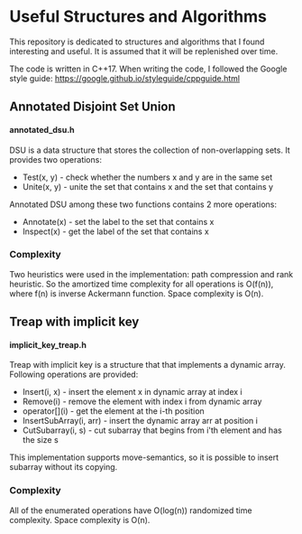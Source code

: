 # Useful Structures and Algorithms
This repository is dedicated to structures and algorithms that I found interesting and useful. It is assumed that it will be replenished over time. 

The code is written in C++17. When writing the code, I followed the Google style guide: https://google.github.io/styleguide/cppguide.html

## Annotated Disjoint Set Union
#### annotated_dsu.h

DSU is a data structure that stores the collection of non-overlapping sets. It provides two operations:
* Test(x, y) - check whether the numbers x and y are in the same set
* Unite(x, y) - unite the set that contains x and the set that contains y

Annotated DSU among these two functions contains 2 more operations:
* Annotate(x) - set the label to the set that contains x
* Inspect(x) - get the label of the set that contains x

### Complexity
Two heuristics were used in the implementation: path compression and rank heuristic. So the amortized time complexity for all operations is O(f(n)), where f(n) is inverse Ackermann function. Space complexity is O(n).

## Treap with implicit key
#### implicit_key_treap.h
Treap with implicit key is a structure that that implements a dynamic array. Following operations are provided:
* Insert(i, x) - insert the element x in dynamic array at index i
* Remove(i) - remove the element with index i from dynamic array
* operator\[\](i) - get the element at the i-th position
* InsertSubArray(i, arr) - insert the dynamic array arr at position i
* CutSubarray(i, s) - cut subarray that begins from i'th element and has the size s

This implementation supports move-semantics, so it is possible to insert subarray without its copying.

### Complexity
All of the enumerated operations have O(log(n)) randomized time complexity. Space complexity is O(n).

